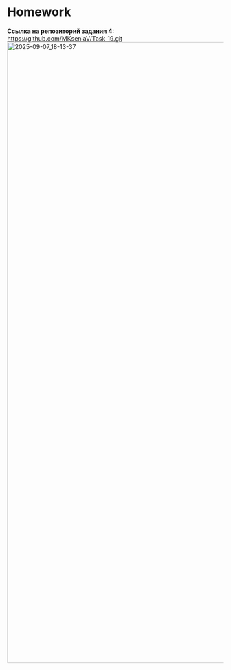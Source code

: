 # Homework
**Ссылка на репозиторий задания 4:**
https://github.com/MKseniaV/Task_19.git
<img width="2160" height="1440" alt="2025-09-07_18-13-37" src="https://github.com/user-attachments/assets/bb2bbba0-d8bb-4600-b77a-3e8ae902eb76" />
